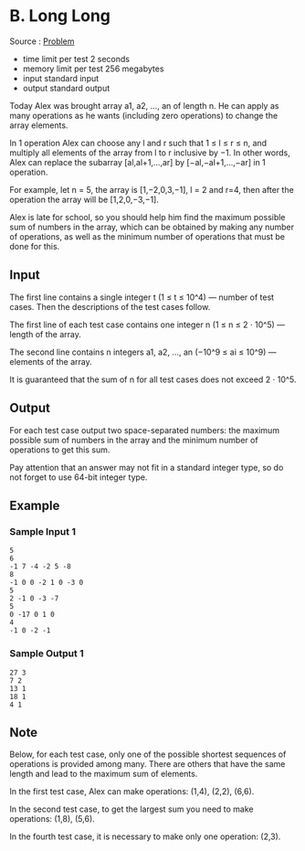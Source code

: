 # B. Long Long

Source : [Problem](https://codeforces.com/problemset/problem/1843/B)

- time limit per test 2 seconds
- memory limit per test 256 megabytes
- input standard input
- output standard output

Today Alex was brought array a1, a2, …, an of length n. He can apply as many operations as he wants (including zero operations) to change the array elements.

In 1 operation Alex can choose any l and r such that 1 ≤ l ≤ r ≤ n, and multiply all elements of the array from l to r inclusive by −1. In other words, Alex can replace the subarray [al,al+1,…,ar] by [−al,−al+1,…,−ar] in 1 operation.

For example, let n = 5, the array is [1,−2,0,3,−1], l = 2 and r=4, then after the operation the array will be [1,2,0,−3,−1].

Alex is late for school, so you should help him find the maximum possible sum of numbers in the array, which can be obtained by making any number of operations, as well as the minimum number of operations that must be done for this.

## Input

The first line contains a single integer t (1 ≤ t ≤ 10^4) — number of test cases. Then the descriptions of the test cases follow.

The first line of each test case contains one integer n (1 ≤ n ≤ 2 ⋅ 10^5) — length of the array.

The second line contains n integers a1, a2, …, an (−10^9 ≤ ai ≤ 10^9) — elements of the array.

It is guaranteed that the sum of n for all test cases does not exceed 2 ⋅ 10^5.

## Output

For each test case output two space-separated numbers: the maximum possible sum of numbers in the array and the minimum number of operations to get this sum.

Pay attention that an answer may not fit in a standard integer type, so do not forget to use 64-bit integer type.

## Example

### Sample Input 1

    5
    6
    -1 7 -4 -2 5 -8
    8
    -1 0 0 -2 1 0 -3 0
    5
    2 -1 0 -3 -7
    5
    0 -17 0 1 0
    4
    -1 0 -2 -1

### Sample Output 1

    27 3
    7 2
    13 1
    18 1
    4 1

## Note

Below, for each test case, only one of the possible shortest sequences of operations is provided among many. There are others that have the same length and lead to the maximum sum of elements.

In the first test case, Alex can make operations: (1,4), (2,2), (6,6).

In the second test case, to get the largest sum you need to make operations: (1,8), (5,6).

In the fourth test case, it is necessary to make only one operation: (2,3).
